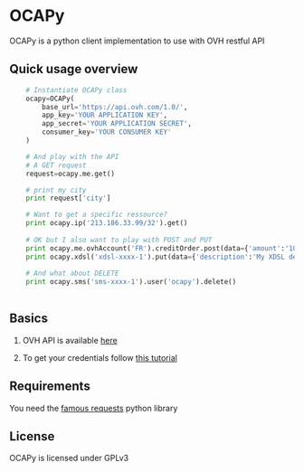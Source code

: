 OCAPy
=====

OCAPy is a python client implementation to use with OVH restful API

## Quick usage overview

```python
    # Instantiate OCAPy class
    ocapy=OCAPy(
        base_url='https://api.ovh.com/1.0/',
        app_key='YOUR APPLICATION KEY',
        app_secret='YOUR APPLICATION SECRET',
        consumer_key='YOUR CONSUMER KEY'
    )

    # And play with the API
    # A GET request
    request=ocapy.me.get()

    # print my city
    print request['city']

    # Want to get a specific ressource?
    print ocapy.ip('213.186.33.99/32').get()
    
    # OK but I also want to play with POST and PUT
    print ocapy.me.ovhAccount('FR').creditOrder.post(data={'amount':'1000'})
    print ocapy.xdsl('xdsl-xxxx-1').put(data={'description':'My XDSL description'})
    
    # And what about DELETE
    print ocapy.sms('sms-xxxx-1').user('ocapy').delete()
    
```

## Basics
1. OVH API is available [here](https://api.ovh.com/console/)

2. To get your credentials follow [this tutorial](http://www.ovh.com/fr/g934.premiers-pas-avec-l-api)

## Requirements
You need the [famous requests](http://docs.python-requests.org/en/latest/) python library

## License
OCAPy is licensed under GPLv3
